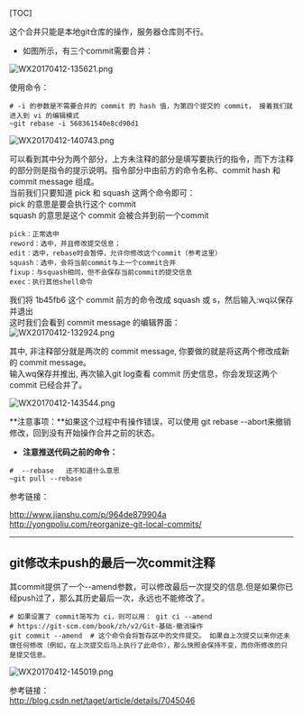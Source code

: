[TOC]

这个合并只能是本地git仓库的操作，服务器仓库则不行。    

* 如图所示，有三个commit需要合并：       

![WX20170412-135621.png](https://bitbucket.org/repo/oE6yEX/images/3362892446-WX20170412-135621.png)     

使用命令：     
``` 
# -i 的参数是不需要合并的 commit 的 hash 值，为第四个提交的 commit， 接着我们就进入到 vi 的编辑模式
~git rebase -i 568361540e8cd90d1
```
![WX20170412-140743.png](https://bitbucket.org/repo/oE6yEX/images/1832541917-WX20170412-140743.png)

可以看到其中分为两个部分，上方未注释的部分是填写要执行的指令，而下方注释的部分则是指令的提示说明。指令部分中由前方的命令名称、commit hash 和 commit message 组成。     
当前我们只要知道 pick 和 squash 这两个命令即可：     
pick 的意思是要会执行这个 commit      
squash 的意思是这个 commit 会被合并到前一个commit      
```
pick：正常选中
reword：选中，并且修改提交信息；
edit：选中，rebase时会暂停，允许你修改这个commit（参考这里）
squash：选中，会将当前commit与上一个commit合并
fixup：与squash相同，但不会保存当前commit的提交信息
exec：执行其他shell命令
```

我们将 1b45fb6 这个 commit 前方的命令改成 squash 或 s，然后输入:wq以保存并退出       
这时我们会看到 commit message 的编辑界面：      
![WX20170412-132924.png](https://bitbucket.org/repo/oE6yEX/images/1443189753-WX20170412-132924.png)     

其中, 非注释部分就是两次的 commit message, 你要做的就是将这两个修改成新的 commit message。      
输入wq保存并推出, 再次输入git log查看 commit 历史信息，你会发现这两个 commit 已经合并了。      

![WX20170412-143544.png](https://bitbucket.org/repo/oE6yEX/images/1624539404-WX20170412-143544.png)    

**注意事项：**如果这个过程中有操作错误，可以使用 git rebase --abort来撤销修改，回到没有开始操作合并之前的状态。     

* **注意推送代码之前的命令：**     
```
#  --rebase   还不知道什么意思
~git pull --rebase
```

参考链接：    

http://www.jianshu.com/p/964de879904a     
http://yongpoliu.com/reorganize-git-local-commits/      

-----------

## git修改未push的最后一次commit注释     

其commit提供了一个--amend参数，可以修改最后一次提交的信息.但是如果你已经push过了，那么其历史最后一次，永远也不能修改了。   


```
# 如果设置了 commit简写为 ci，则可以用： git ci --amend
# https://git-scm.com/book/zh/v2/Git-基础-撤消操作
git commit --amend  # 这个命令会将暂存区中的文件提交。 如果自上次提交以来你还未做任何修改（例如，在上次提交后马上执行了此命令），那么快照会保持不变，而你所修改的只是提交信息。
```
![WX20170412-145019.png](https://bitbucket.org/repo/oE6yEX/images/12829341-WX20170412-145019.png)     

参考链接：     
http://blog.csdn.net/taget/article/details/7045046